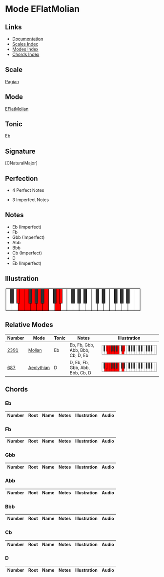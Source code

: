 # Mode EFlatMolian

## Links

- [Documentation](index.md)
- [Scales Index](Scales.md)
- [Modes Index](Modes.md)
- [Chords Index](Chords.md)

## Scale

[Pagian](ScalePagian.md)

## Mode

[EFlatMolian](ModeEFlatMolian.md)

## Tonic

Eb

## Signature

[CNaturalMajor]

## Perfection

 - 4 Perfect Notes

 - 3 Imperfect Notes

## Notes

- Eb (Imperfect)
- Fb
- Gbb (Imperfect)
- Abb
- Bbb
- Cb (Imperfect)
- D
- Eb (Imperfect)

## Illustration

![EFlatMolian](ModeEFlatMolian.png)

## Relative Modes

| Number | Mode | Tonic | Notes | Illustration |
|--------|------|-------|-------|--------------|
| [2391](https://ianring.com/musictheory/scales/2391) | [Molian](ModeMolian.md) | Eb | Eb, Fb, Gbb, Abb, Bbb, Cb, D, Eb | ![EFlatMolian](ModeEFlatMolian.png) |
| [687](https://ianring.com/musictheory/scales/687) | [Aeolythian](ModeAeolythian.md) | D | D, Eb, Fb, Gbb, Abb, Bbb, Cb, D | ![DNaturalAeolythian](ModeDNaturalAeolythian.png) |

## Chords

### Eb

| Number | Root | Name | Notes | Illustration | Audio |
|--------|------|------|-------|--------------|-------|

### Fb

| Number | Root | Name | Notes | Illustration | Audio |
|--------|------|------|-------|--------------|-------|

### Gbb

| Number | Root | Name | Notes | Illustration | Audio |
|--------|------|------|-------|--------------|-------|

### Abb

| Number | Root | Name | Notes | Illustration | Audio |
|--------|------|------|-------|--------------|-------|

### Bbb

| Number | Root | Name | Notes | Illustration | Audio |
|--------|------|------|-------|--------------|-------|

### Cb

| Number | Root | Name | Notes | Illustration | Audio |
|--------|------|------|-------|--------------|-------|

### D

| Number | Root | Name | Notes | Illustration | Audio |
|--------|------|------|-------|--------------|-------|

